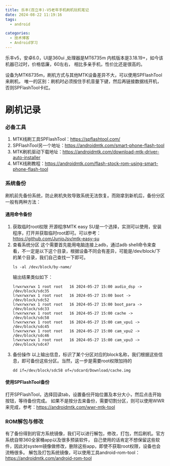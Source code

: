 ```yaml
---
title: 乐丰(百立丰)-V5老年手机刷机玩机笔记
date: 2024-08-22 11:19:16
tags:
  - android

categories:
  - 技术博客
  - Android学习
---
```


乐丰v5，安卓6.0，UI是360ui ,处理器是MT6735m 内核版本是3.18.19+，如今该机器已过时，价格低廉，60左右，
相比多亲手机，性价比还是很高的。
<!--more-->
设备为MTK6735m，刷机方式与其他MTK设备差异不大，可以使用SPFlashTool来刷机，
唯一的区别：刷机时必须按住手机音量下键，然后再链接数据线开机，否则SPFlashTool卡红。

# 刷机记录

### 必备工具

1. MTK线刷工具SPFlashTool：https://spflashtool.com/
2. SPFlashTool另一个地址：https://androidmtk.com/smart-phone-flash-tool
3. MTK刷机驱动下载地址：https://androidmtk.com/download-mtk-driver-auto-installer
4. MTK线刷教程：https://androidmtk.com/flash-stock-rom-using-smart-phone-flash-tool

### 系统备份

刷机前先备份系统，防止刷机失败导致系统无法恢复。而刚拿到新机后，备份分区一般有两种方法：

#### 通用命令备份

1. 获取临时root权限
   开源程序MTK easy
   SU是一个选择，实测可以使用，安装程序，打开并获取临时root即可。可以参考：https://github.com/JunioJsv/mtk-easy-su
2. 查看系统分区
   这个需要首先能用电脑连接上adb，通过adb shell命令来查看，不一定是以下这个目录，根据设备不同会有差异，可能是/dev/block/下的某个目录，我们自己查找一下即可。
   ``` shell
   ls -al /dev/block/by-name/
   ```
   输出结果类似如下：
   ```shell
   lrwxrwxrwx 1 root root   16 2024-05-27 15:00 audio_dsp -> /dev/block/sdc35
   lrwxrwxrwx 1 root root   16 2024-05-27 15:00 boot -> /dev/block/sdc52
   lrwxrwxrwx 1 root root   16 2024-05-27 15:00 boot_para -> /dev/block/sdc33
   lrwxrwxrwx 1 root root   16 2024-05-27 15:00 cache -> /dev/block/sdc58
   lrwxrwxrwx 1 root root   16 2024-05-27 15:00 cam_vpu1 -> /dev/block/sdc45
   lrwxrwxrwx 1 root root   16 2024-05-27 15:00 cam_vpu2 -> /dev/block/sdc46
   lrwxrwxrwx 1 root root   16 2024-05-27 15:00 cam_vpu3 -> /dev/block/sdc47
   ```
3. 备份操作
   以上输出信息，标识了某个分区对应的block名称，我们根据这些信息，即可备份这些分区。当然，这一步是需要root权限加持的
   ```shell
   dd if=/dev/block/sdc58 of=/sdcard/Download/cache.img
   ```

#### 使用SPFlashTool备份

打开SPFlashTool，选择回读tab，设置备份开始位置及本分大小，然后点击开始按钮，等待备份完成。
如果不是按分去来备份，需要切割分区，则可以使用WWR来完成，参考：https://androidmtk.com/wwr-mtk-tool

### ROM解包与修改

有了备份得到的官方系统镜像，我们可以进行解包，修改，打包，然后刷机。官方系统自带360全家桶app以及很多预装软件，
自己使用的话肯定不想保留这些软件，因此对system镜像做修改，删除这些app，即使不获取root权限，设备也会流畅很多。
解包及打包系统镜像，可以使用工具android-rom-tool：https://androidmtk.com/android-rom-tool
